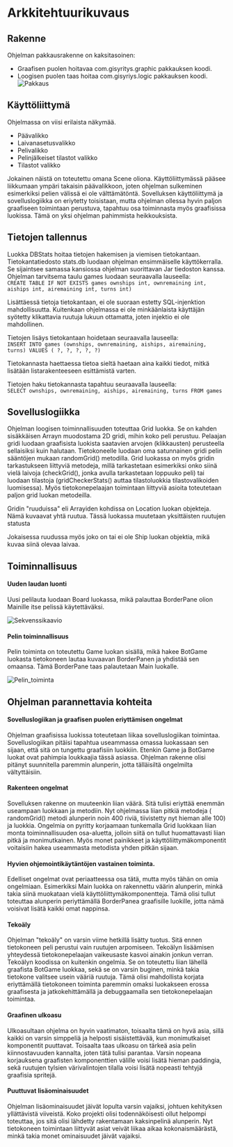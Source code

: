 #  Arkkitehtuurikuvaus

## Rakenne

Ohjelman pakkausrakenne on kaksitasoinen:  

- Graafisen puolen hoitavaa com.gisyritys.graphic pakkauksen koodi.  
- Loogisen puolen taas hoitaa com.gisyriys.logic pakkauksen koodi.  
![Pakkaus](https://github.com/jusba/ot-harjoitustyo/blob/master/Dokumentaatio/Images/Pakkauskaavio2_0.JPG)

## Käyttöliittymä  

Ohjelmassa on viisi erilaista näkymää.
- Päävalikko
- Laivanasetusvalikko
- Pelivalikko
- Pelinjälkeiset tilastot valikko
- Tilastot valikko

Jokainen näistä on toteutettu omana Scene oliona. Käyttöliittymässä pääsee liikkumaan ympäri takaisin päävalikkoon, joten ohjelman sulkeminen esimerkiksi pelien välissä ei ole välttämätöntä. Sovelluksen käyttöliittymä ja sovelluslogiikka on eriytetty toisistaan, mutta ohjelman ollessa hyvin paljon graafiseen toimintaan perustuva, tapahtuu osa toiminnasta myös graafisissa luokissa. Tämä on yksi ohjelman pahimmista heikkouksista.

## Tietojen tallennus 
Luokka DBStats hoitaa tietojen hakemisen ja viemisen tietokantaan. Tietokantatiedosto stats.db luodaan ohjelman ensimmäiselle käyttökerralla. Se sijaintsee samassa kansiossa ohjelman suorittavan Jar tiedoston kanssa.  
Ohjelman tarvitsema taulu games luodaan seuraavalla lauseella:    
`CREATE TABLE IF NOT EXISTS games ownships int, ownremaining int, aiships int, airemaining int, turns int)`

Lisättäessä tietoja tietokantaan, ei ole suoraan estetty SQL-injenktion mahdollisuutta. Kuitenkaan ohjelmassa ei ole minkäänlaista käyttäjän syötetty klikattavia ruutuja lukuun ottamatta, joten injektio ei ole mahdollinen.  

Tietojen lisäys tietokantaan hoidetaan seuraavalla lauseella:  
`INSERT INTO games (ownships, ownremaining, aiships, airemaining, turns) VALUES ( ?, ?, ?, ?, ?)`

Tietokannasta haettaessa tietoa sieltä haetaan aina kaikki tiedot, mitkä lisätään listarakenteeseen esittämistä varten.  

Tietojen haku tietokannasta tapahtuu seuraavalla lauseella:  
`SELECT ownships, ownremaining, aiships, airemaining, turns FROM games`

## Sovelluslogiikka

Ohjelman loogisen toiminnallisuuden toteuttaa Grid luokka. Se on kahden sisäkkäisen Arrayn muodostama 2D gridi, mihin koko peli perustuu. Pelaajan gridi luodaan graafisista luokista saatavien arvojen (klikkausten) perusteella sellaisiksi kuin halutaan. Tietokoneelle luodaan oma satunnainen gridi pelin sääntöjen mukaan randomGrid() metodilla. Grid luokassa on myös gridin tarkastukseen liittyviä metodeja, millä tarkastetaan esimerkiksi onko siinä vielä laivoja (checkGrid(), jonka avulla tarkastetaan loppuuko peli) tai luodaan tilastoja (gridCheckerStats() auttaa tilastoluokkia tilastovalikoiden luomisessa). Myös tietokonepelaajan toimintaan liittyviä asioita toteutetaan paljon grid luokan metodeilla.

Gridin "ruuduissa" eli Arrayiden kohdissa on Location luokan objekteja. Nämä kuvaavat yhtä ruutua. Tässä luokassa muutetaan yksittäisten ruutujen statusta

Jokaisessa ruudussa myös joko on tai ei ole Ship luokan objektia, mikä kuvaa siinä olevaa laivaa.

## Toiminnallisuus
#### Uuden laudan luonti
Uusi pelilauta luodaan Board luokassa, mikä palauttaa BorderPane olion Mainille itse pelissä käytettäväksi.

![Sekvenssikaavio](https://github.com/jusba/ot-harjoitustyo/blob/master/Dokumentaatio/Images/Board_valikon_toiminta.png)

#### Pelin toiminnallisuus

Pelin toiminta on toteutettu Game luokan sisällä, mikä hakee BotGame luokasta tietokoneen lautaa kuvaavan BorderPanen ja yhdistää sen omaansa. Tämä BorderPane taas palautetaan Main luokalle.

![Pelin_toiminta](https://github.com/jusba/ot-harjoitustyo/blob/master/Dokumentaatio/Images/pelin_toiminta.png?raw=true)
                    
## Ohjelman parannettavia kohteita  

#### Sovelluslogiikan ja graafisen puolen eriyttämisen ongelmat  

Ohjelman graafisissa luokissa toteutetaan liikaa sovelluslogiikan toimintaa. Sovelluslogiikan pitäisi tapahtua useammassa omassa luokassaan sen sijaan, että sitä on tungettu graafisiin luokkiin. Etenkin Game ja BotGame luokat ovat pahimpia loukkaajia tässä asiassa. Ohjelman rakenne olisi pitänyt suunnitella paremmin alunperin, jotta tälläisiltä ongelmilta vältyttäisiin.  

#### Rakenteen ongelmat

Sovelluksen rakenne on muuteenkin liian väärä. Sitä tulisi eriyttää enemmän useampaan luokkaan ja metodiin. Nyt ohjelmassa liian pitkiä metodeja ( randomGrid() metodi alunperin noin 400 riviä, tiivistetty nyt hieman alle 100) ja luokkia. Ongelmia on pyritty korjaamaan   tunkemalla Grid luokkaan liian monta toiminnallisuuden osa-aluetta, jolloin siitä on tullut huomattavasti liian pitkä ja monimutkainen. Myös monet painikkeet ja käyttöliittymäkomponentit voitaisiin hakea useammasta metodista yhden pitkän sijaan.

#### Hyvien ohjemointikäytäntöjen vastainen toiminta.
  
Edelliset ongelmat ovat periaatteessa osa tätä, mutta myös tähän on omia ongelmiaan. Esimerkiksi Main luokka on rakennettu väärin alunperin, minkä takia siinä muokataan vielä käyttöliittymäkomponentteja. Tämä olisi tullut toteuttaa alunperin periyttämällä BorderPanea graafisille luokille, jotta nämä voisivat lisätä kaikki omat nappinsa.

#### Tekoäly
  
Ohjelman "tekoäly" on varsin viime hetkillä lisätty tuotus. Sitä ennen tietokoneen peli perustui vain ruutujen arpomiseen. Tekoälyn lisäämisen yhteydessä tietokonepelaajan vaikeusaste kasvoi ainakin jonkun verran. Tekoälyn koodissa on kuitenkin ongelmia. Se on toteutettu liian lähellä graafista BotGame luokkaa, sekä se on varsin buginen, minkä takia tietokone valitsee usein vääriä ruutuja. Tämä olisi mahdollista korjata eriyttämällä tietokoneen toiminta paremmin omaksi luokakseen erossa graafisesta ja jatkokehittämällä ja debuggaamalla sen tietokonepelaajan toimintaa.

#### Graafinen ulkoasu

Ulkoasultaan ohjelma on hyvin vaatimaton, toisaalta tämä on hyvä asia, sillä kaikki on varsin simppeliä ja helposti sisäistettävää, kun monimutkaiset komponentit puuttavat. Toisaalta taas ulkoasu on tärkeä asia pelin kiinnostavuuden kannalta, joten tätä tulisi parantaa. Varsin nopeana korjauksena graafisten komponenttien välille voisi lisätä hieman paddingia, sekä ruutujen tylsien värivalintojen tilalla voisi lisätä nopeasti tehtyjä graafisia spritejä. 

#### Puuttuvat lisäominaisuudet

Ohjelman lisäominaisuudet jäivät lopulta varsin vajaiksi, johtuen kehityksen yllättävistä viiveistä. Koko projekti olisi todennäköisesti ollut helpompi toteuttaa, jos sitä olisi lähdetty rakentamaan kaksinpelinä alunperin. Nyt tietokoneen toimintaan liittyvät asiat veivät liikaa aikaa kokonaismäärästä, minkä takia monet ominaisuudet jäivät vajaiksi.



                    
                    
                     


                    
                    
                    
                    
                    
                     


